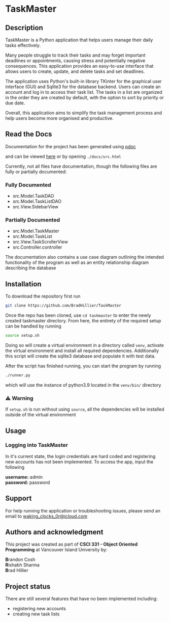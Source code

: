 # TaskMaster

## Description
TaskMaster is a Python application that helps users manage their daily tasks effectively.

Many people struggle to track their tasks and may forget important deadlines or appointments, causing stress and potentially negative consequences. This application provides an easy-to-use interface that allows users to create, update, and delete tasks and set deadlines.

The application uses Python's built-in library TKinter for the graphical user interface (GUI) and Sqlite3 for the database backend. Users can create an account and log in to access their task list. The tasks in a list are organized in the order they are created by default, with the option to sort by priority or due date. 

Overall, this application aims to simplify the task management process and help users become more organised and productive.


## Read the Docs
Documentation for the project has been generated using [pdoc](https://pdoc3.github.io/pdoc/)

and can be viewed [here](https://raw.githack.com/BradHillier/TaskMaster/main/docs/src.html) or by opening `./docs/src.html` 

Currently, not all files have documentation, though the following files are fully or partially documented:

### Fully Documented
* src.Model.TaskDAO
* src.Model.TaskListDAO
* src.View.SidebarView

### Partially Documented
* src.Model.TaskMaster
* src.Model.TaskList
* src.View.TaskScrollerView
* src.Controller.controller

The documentation also contains a use case diagram outlining the intended functionality of the program as well as an entity relationship diagram describing the database

## Installation
To download the repository first run

```bash
git clone https://github.com/BradHillier/TaskMaster
``` 

Once the repo has been cloned, use `cd taskmaster` to enter the newly created taskmaster directory. From here, the entirety of the required setup can be handled by running

```bash
source setup.sh
``` 

Doing so will create a virtual environment in a directory called `venv`, activate the virtual environment and install all required dependencies. Additionally this script will create the sqlite3 database and populate it with test data.

After the script has finished running, you can start the program by running

```bash
./runner.py
``` 

which will use the instance of python3.9 located in the `venv/bin/` directory

### ⚠ Warning
If `setup.sh` is run without using `source`, all the dependencies will be installed outside of the virtual environment


## Usage

### Logging into TaskMaster

In it's current state, the login credentials are hard coded and registering new accounts has not been implemented. To access the app, input the following

**username:** admin     
**password:** password    

## Support
For help running the application or troubleshooting issues, please send an email to [waking_clocks_0r@icloud.com](mailto:waking_clocks_0r@icloud.com)

## Authors and acknowledgment
This project was created as part of **CSCI 331 - Object Oriented Programming** at Vancouver Island University by:

**B**randon Cosh      
**R**ishabh Sharma     
**B**rad Hillier     


## Project status
There are still several features that have no been implemented including:

* registering new accounts
* creating new task lists
